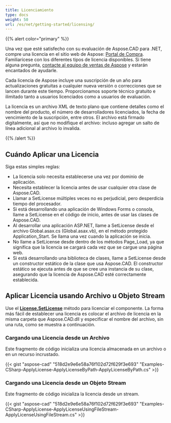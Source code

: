 ```yaml
---
title: Licenciamiento
type: docs
weight: 50
url: /es/net/getting-started/licensing/
---
```


{{% alert color="primary" %}}

Una vez que esté satisfecho con su evaluación de Aspose.CAD para .NET, compre una licencia en el sitio web de Aspose: [Portal de Compra](https://purchase.aspose.com/buy). Familiarícese con los diferentes tipos de licencia disponibles. Si tiene alguna pregunta, [contacte al equipo de ventas de Aspose](https://about.aspose.com/contact) y estarán encantados de ayudarle.

Cada licencia de Aspose incluye una suscripción de un año para actualizaciones gratuitas a cualquier nueva versión o correcciones que se lancen durante este tiempo. Proporcionamos soporte técnico gratuito e ilimitado tanto a usuarios licenciados como a usuarios de evaluación.

La licencia es un archivo XML de texto plano que contiene detalles como el nombre del producto, el número de desarrolladores licenciados, la fecha de vencimiento de la suscripción, entre otros. El archivo está firmado digitalmente, así que no modifique el archivo: incluso agregar un salto de línea adicional al archivo lo invalida.

{{% /alert %}}

## **Cuándo Aplicar una Licencia**

Siga estas simples reglas:

- La licencia solo necesita establecerse una vez por dominio de aplicación.
- Necesita establecer la licencia antes de usar cualquier otra clase de Aspose.CAD.
- Llamar a SetLicense múltiples veces no es perjudicial, pero desperdicia tiempo del procesador.
- Si está desarrollando una aplicación de Windows Forms o consola, llame a SetLicense en el código de inicio, antes de usar las clases de Aspose.CAD.
- Al desarrollar una aplicación ASP.NET, llame a SetLicense desde el archivo Global.asax.cs (Global.asax.vb), en el método protegido Application_Start. Se llama una vez cuando la aplicación se inicia.
- No llame a SetLicense desde dentro de los métodos Page_Load, ya que significa que la licencia se cargará cada vez que se cargue una página web.
- Si está desarrollando una biblioteca de clases, llame a SetLicense desde un constructor estático de la clase que usa Aspose.CAD. El constructor estático se ejecuta antes de que se cree una instancia de su clase, asegurando que la licencia de Aspose.CAD esté correctamente establecida.

## **Aplicar Licencia usando Archivo u Objeto Stream**

Use el **[License.SetLicense](https://reference.aspose.com/cad/net/aspose.cad.license/setlicense/methods/1)** método para licenciar el componente. La forma más fácil de establecer una licencia es colocar el archivo de licencia en la misma carpeta que Aspose.CAD.dll y especificar el nombre del archivo, sin una ruta, como se muestra a continuación.

### **Cargando una Licencia desde un Archivo**

Este fragmento de código inicializa una licencia almacenada en un archivo o en un recurso incrustado.

{{< gist "aspose-cad" "518d2e9e6e58a76f102d72f629f3e693" "Examples-CSharp-ApplyLicense-ApplyLicenseByPath-ApplyLicenseByPath.cs" >}}

### **Cargando una Licencia desde un Objeto Stream**

Este fragmento de código inicializa la licencia desde un stream.

{{< gist "aspose-cad" "518d2e9e6e58a76f102d72f629f3e693" "Examples-CSharp-ApplyLicense-ApplyLicenseUsingFileStream-ApplyLicenseUsingFileStream.cs" >}}
